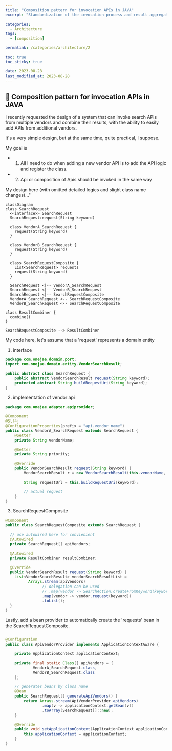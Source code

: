 ```yaml
---
title: "Composition pattern for invocation APIs in JAVA"
excerpt: "Standardization of the invocation process and result aggregation for multiple api"

categories:
  - Architecture
tags:
  - [composition]

permalink: /categories/architecture/2

toc: true
toc_sticky: true

date: 2023-08-28
last_modified_at: 2023-08-28
---
```


## 🦥 Composition pattern for invocation APIs in JAVA

I recently requested the design of a system that can invoke search APIs from multiple vendors and combine their results, with the ability to easily add APIs from additional vendors.


It's a very simple design, but at the same time, quite practical, I suppose.


My goal is 
  * 1. All I need to do when adding a new vendor API is to add the API logic and register the class.
  * 2. Api or composition of Apis should be invoked in the same way

My design here (with omitted detailed logics and slight class name changes)..."


```mermaid
classDiagram 
class SearchRequest
  <<interface>> SearchRequest
  SearchRequest:request(String keyword)

  class VendorA_SearchRequest {
    request(String keyword) 
  }

  class VendorB_SearchRequest {
    request(String keyword) 
  }

  class SearchRequestComposite {
    List<SearchRequest> requests
    request(String keyword)
  }

  SearchRequest <|-- VendorA_SearchRequest
  SearchRequest <|-- VendorB_SearchRequest
  SearchRequest <|-- SearchRequestComposite
  VendorA_SearchRequest <-- SearchRequestComposite
  VendorB_SearchRequest <-- SearchRequestComposite

class ResultCombiner {
  combine()
}

SearchRequestComposite --> ResultCombiner
```

My code here, let's assume that a 'request' represents a domain entity

1. interface

```java
package com.onejae.domain.port;
import com.onejae.domain.entity.VendorSearchResult;

public abstract class SearchRequest {
    public abstract VendorSearchResult request(String keyword);
    protected abstract String buildRequestUri(String keyword);
}

```

2. implementation of vendor api
```java
package com.onejae.adapter.apiprovider;

@Component
@Slf4j
@ConfigurationProperties(prefix = "api.vendor_name")
public class VendorA_SearchRequest extends SearchRequest {
    @Setter
    private String vendorName;

    @Setter
    private String priority;

    @Override
    public VendorSearchResult request(String keyword) {
        VendorSearchResult r = new VendorSearchResult(this.vendorName, this.priority);

        String requestUrl = this.buildRequestUri(keyword);

        // actual request
    }
}

```

3. SearchRequestComposite

```java
@Component
public class SearchRequestComposite extends SearchRequest {

  // use autowired here for convienient
  @Autowired
  private SearchRequest[] apiVendors;

  @Autowired
  private ResultCombiner resultCombiner;

  @Override
  public VendorSearchResult request(String keyword) {
    List<VendorSearchResult> vendorSearchResultList =
          Arrays.stream(apiVendors)
                // delegation can be used
                // .map(vendor -> SearchAction.createFromKeyword(keyword).goSearchWithApi(vendor))
                .map(vendor -> vendor.request(keyword))
                .toList();
  }
}


```

Lastly, add a bean provider to automatically create the 'requests' bean in the SearchRequestComposite.

```java

@Configuration
public class ApiVendorProvider implements ApplicationContextAware {

    private ApplicationContext applicationContext;

    private final static Class[] apiVendors = {
            VendorA_SearchRequest.class,
            VendorB_SearchRequest.class
    };

    // generates beans by class name
    @Bean
    public SearchRequest[] generateApiVendors() {
        return Arrays.stream(ApiVendorProvider.apiVendors)
                .map(v -> applicationContext.getBean(v))
                .toArray(SearchRequest[]::new);
    }

    @Override
    public void setApplicationContext(ApplicationContext applicationContext) throws BeansException {
        this.applicationContext = applicationContext;
    }
}

```


